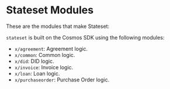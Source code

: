 # Stateset Modules

These are the modules that make Stateset:

`stateset` is built on the Cosmos SDK using the following modules:

- `x/agreement`: Agreement logic.
- `x/common`: Common logic.
- `x/did`: DID logic.
- `x/invoice`: Invoice logic.
- `x/loan`: Loan logic.
- `x/purchaseorder`: Purchase Order logic.
